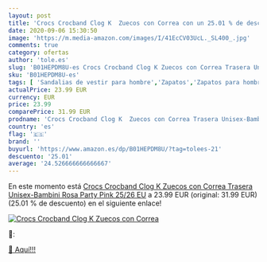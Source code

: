 ```yaml
---
layout: post
title: 'Crocs Crocband Clog K  Zuecos con Correa con un 25.01 % de descuento'
date: 2020-09-06 15:30:50
image: 'https://m.media-amazon.com/images/I/41EcCV03UcL._SL400_.jpg'
comments: true
category: ofertas
author: 'tole.es'
slug: 'B01HEPDM8U-es Crocs Crocband Clog K Zuecos con Correa Trasera Unisex-...'
sku: 'B01HEPDM8U-es'
tags: [ 'Sandalias de vestir para hombre','Zapatos','Zapatos para hombre','Zapatos y complementos','zuecos', ]
actualPrice: 23.99 EUR
currency: EUR
price: 23.99
comparePrice: 31.99 EUR
prodname: 'Crocs Crocband Clog K  Zuecos con Correa Trasera Unisex-Bambini  Rosa  Party Pink   25/26 EU'
country: 'es'
flag: '🇪🇸'
brand: ''
buyurl: 'https://www.amazon.es/dp/B01HEPDM8U/?tag=tolees-21'
descuento: '25.01'
average: '24.526666666666667'
---
```


En este momento está [Crocs Crocband Clog K  Zuecos con Correa Trasera Unisex-Bambini  Rosa  Party Pink   25/26 EU](https://www.amazon.es/dp/B01HEPDM8U/?tag=tolees-21) a 23.99 EUR (original: 31.99 EUR) (25.01 %  de descuento) en el siguiente enlace!

[![Crocs Crocband Clog K  Zuecos con Correa](https://m.media-amazon.com/images/I/41EcCV03UcL._SL400_.jpg)](https://www.amazon.es/dp/B01HEPDM8U/?tag=tolees-21)

🔎:


[🛒 Aquí!!!](https://www.amazon.es/dp/B01HEPDM8U/?tag=tolees-21)
